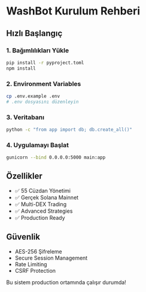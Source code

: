 # WashBot Kurulum Rehberi

## Hızlı Başlangıç

### 1. Bağımlılıkları Yükle
```bash
pip install -r pyproject.toml
npm install
```

### 2. Environment Variables
```bash
cp .env.example .env
# .env dosyasını düzenleyin
```

### 3. Veritabanı
```bash
python -c "from app import db; db.create_all()"
```

### 4. Uygulamayı Başlat
```bash
gunicorn --bind 0.0.0.0:5000 main:app
```

## Özellikler
- ✅ 55 Cüzdan Yönetimi
- ✅ Gerçek Solana Mainnet
- ✅ Multi-DEX Trading
- ✅ Advanced Strategies
- ✅ Production Ready

## Güvenlik
- AES-256 Şifreleme
- Secure Session Management
- Rate Limiting
- CSRF Protection

Bu sistem production ortamında çalışır durumda!
